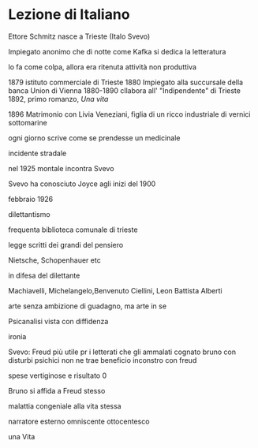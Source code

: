 # Lezione di Italiano


Ettore Schmitz nasce a Trieste
(Italo Svevo)

Impiegato anonimo che di notte come Kafka si dedica la letteratura

lo fa come colpa, allora era ritenuta attività non produttiva


1879 istituto commerciale di Trieste
1880 Impiegato alla succursale della banca Union di Vienna
1880-1890 cllabora all' "Indipendente" di Trieste
1892, primo romanzo, _Una vita_

1896 Matrimonio con Livia Veneziani, figlia di un ricco industriale di vernici sottomarine



ogni giorno scrive come se prendesse un medicinale

incidente stradale


nel 1925 montale incontra Svevo

Svevo ha conosciuto Joyce agli inizi del 1900

febbraio 1926

dilettantismo

frequenta biblioteca comunale di trieste


legge scritti dei grandi del pensiero 

Nietsche, Schopenhauer etc

in difesa del dilettante

Machiavelli, Michelangelo,Benvenuto Ciellini, Leon Battista Alberti

arte senza ambizione di guadagno, ma arte in se


Psicanalisi vista con diffidenza

ironia

Svevo:
Freud più utile pr i letterati che gli ammalati
cognato bruno con disturbi psichici non ne trae  beneficio
inconstro con freud

spese vertiginose e risultato 0

Bruno si affida a Freud stesso

malattia congeniale alla vita stessa

narratore esterno omniscente ottocentesco                       

una Vita                                                                                                                                                                                                                                                                                                                                                                                                                                                                                                                                                                                       
<!--stackedit_data:
eyJoaXN0b3J5IjpbLTE2ODI4ODA1NzQsNjY1MTE2MTI3LDEwNT
I4NTQzNzQsOTg0MzY3MzA2LDIwNzE2NTQ3MjEsMjc3OTE0NzA1
XX0=
-->